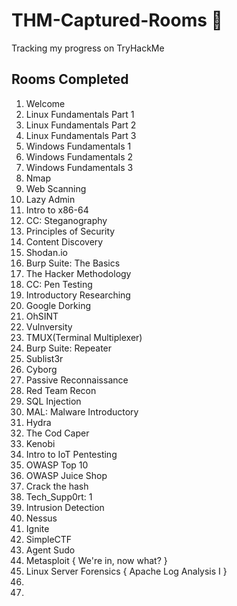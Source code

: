 # THM-Captured-Rooms 🚩
Tracking my progress on TryHackMe 


## Rooms Completed 

1. Welcome
2. Linux Fundamentals Part 1 
3. Linux Fundamentals Part 2
4. Linux Fundamentals Part 3
5. Windows Fundamentals 1
6. Windows Fundamentals 2
7. Windows Fundamentals 3
8. Nmap
9. Web Scanning
10. Lazy Admin
11. Intro to x86-64
12. CC: Steganography
13. Principles of Security
14. Content Discovery
15. Shodan.io
16. Burp Suite: The Basics
17. The Hacker Methodology
18. CC: Pen Testing
19. Introductory Researching
20. Google Dorking
21. OhSINT
22. Vulnversity
23. TMUX(Terminal Multiplexer)
24. Burp Suite: Repeater
25. Sublist3r
26. Cyborg
27. Passive Reconnaissance
28. Red Team Recon
29. SQL Injection
30. MAL: Malware Introductory
31. Hydra
32. The Cod Caper
33. Kenobi
34. Intro to IoT Pentesting
35. OWASP Top 10
36. OWASP Juice Shop
37. Crack the hash
38. Tech_Supp0rt: 1
39. Intrusion Detection
40. Nessus
41. Ignite 
42. SimpleCTF
43. Agent Sudo
44. Metasploit { We're in, now what? }
45. Linux Server Forensics { Apache Log Analysis I }
46. 
47. 



